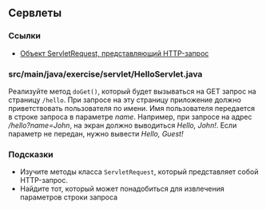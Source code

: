 ## Сервлеты

### Ссылки

* [Объект ServletRequest, представляющий HTTP-запрос](https://docs.oracle.com/javaee/7/api/javax/servlet/ServletRequest.html)

### src/main/java/exercise/servlet/HelloServlet.java

Реализуйте метод `doGet()`, который будет вызываться на GET запрос на страницу `/hello`. 
При запросе на эту страницу приложение должно приветствовать пользователя по имени. 
Имя пользователя передается в строке запроса в параметре *name*. 
Например, при запросе на адрес */hello?name=John*, на экран должно выводиться *Hello, John!*. 
Если параметр не передан, нужно вывести *Hello, Guest!*

### Подсказки

* Изучите методы класса `ServletRequest`, который представляет собой HTTP-запрос. 
* Найдите тот, который может понадобиться для извлечения параметров строки запроса

